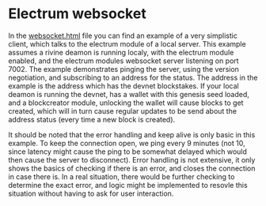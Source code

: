 # Electrum websocket

In the [websocket.html](websocket.html) file you can find an example of a very simplistic client, which talks to the electrum module of a local server. This example assumes a rivine deamon is running localy, with the electrum module enabled, and the electrum modules websocket server listening on port 7002. The example demonstrates pinging the server, using the version negotiation, and subscribing to an address for the status. The address in the example is the address which has the devnet blockstakes. If your local deamon is running the devnet, has a wallet with this genesis seed loaded, and a blockcreator module, unlocking the wallet will cause blocks to get created, which will in turn cause regular updates to be send about the address status (every time a new block is created).

It should be noted that the error handling and keep alive is only basic in this example. To keep the connection open, we ping every 9 minutes (not 10, since latency might cause the ping to be somewhat delayed which would then cause the server to disconnect). Error handling is not extensive, it only shows the basics of checking if there is an error, and closes the connection in case there is.
In a real situation, there would be further checking to determine the exact error, and logic might be implemented to resovle this situation without having to ask for user interaction.